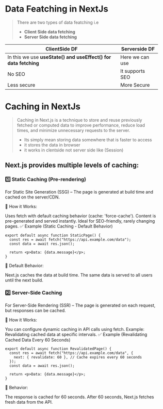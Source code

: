 # Data Featching in NextJs

> There are two types of data featching i.e
>
> - <b> Client Side data fetching</b>
> - <b> Server Side data fetching</b>

| <b> ClientSide DF                                               | Serverside DF   |
| --------------------------------------------------------------- | --------------- |
| In this we use <b> useState() and useEffect() for data fetching | Here we can use |
| No SEO                                                          | It supports SEO |
| Less secure                                                     | More Secure     |

# Caching in NextJs

> Caching in Next.js is a technique to store and reuse previously fetched or computed data to improve performance, reduce load times, and minimize unnecessary requests to the server.
>
> - Its simply mean storing data somewhere that is faster to access
> - it stores the data in browser
> - it works in clentside not server side like (Session)

## Next.js provides multiple levels of caching:

### 1️⃣ Static Caching (Pre-rendering)

For Static Site Generation (SSG) – The page is generated at build time and cached on the server/CDN.

📌 How it Works:

Uses fetch with default caching behavior (cache: 'force-cache').
Content is pre-generated and served instantly.
Ideal for SEO-friendly, rarely changing pages.
✅ Example (Static Caching - Default Behavior)

```tsx
export default async function StaticPage() {
  const res = await fetch("https://api.example.com/data");
  const data = await res.json();

  return <p>Data: {data.message}</p>;
}
```

🔹 Default Behavior:

Next.js caches the data at build time.
The same data is served to all users until the next build.

### 2️⃣ Server-Side Caching

For Server-Side Rendering (SSR) – The page is generated on each request, but responses can be cached.

📌 How it Works:

You can configure dynamic caching in API calls using fetch.
Example: Revalidating cached data at specific intervals.
✅ Example (Revalidating Cached Data Every 60 Seconds)

```tsx
export default async function RevalidatedPage() {
  const res = await fetch("https://api.example.com/data", {
    next: { revalidate: 60 }, // Cache expires every 60 seconds
  });
  const data = await res.json();

  return <p>Data: {data.message}</p>;
}
```

🔹 Behavior:

The response is cached for 60 seconds.
After 60 seconds, Next.js fetches fresh data from the API.
